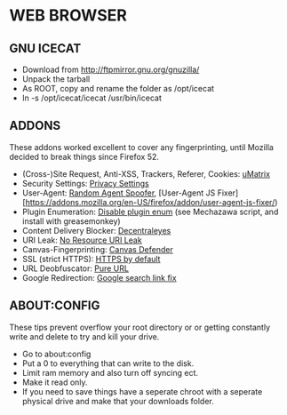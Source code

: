 # WEB BROWSER

## GNU ICECAT
* Download from http://ftpmirror.gnu.org/gnuzilla/
* Unpack the tarball
* As ROOT, copy and rename the folder as /opt/icecat
* ln -s /opt/icecat/icecat /usr/bin/icecat

## ADDONS
These addons worked excellent to cover any fingerprinting, until Mozilla decided to break things since Firefox 52.
* (Cross-)Site Request, Anti-XSS, Trackers, Referer, Cookies: [uMatrix](https://addons.mozilla.org/en-US/firefox/addon/umatrix/)
* Security Settings: [Privacy Settings](https://addons.mozilla.org/en-US/firefox/addon/privacy-settings/)
* User-Agent: [Random Agent Spoofer](https://addons.mozilla.org/en-US/firefox/addon/random-agent-spoofer/), [User-Agent JS Fixer][https://addons.mozilla.org/en-US/firefox/addon/user-agent-js-fixer/)
* Plugin Enumeration: [Disable plugin enum](https://github.com/dillbyrne/random-agent-spoofer/issues/283) (see Mechazawa script, and install with greasemonkey)
* Content Delivery Blocker: [Decentraleyes](https://addons.mozilla.org/en-US/firefox/addon/decentraleyes/)
* URI Leak: [No Resource URI Leak](https://addons.mozilla.org/en-US/firefox/addon/no-resource-uri-leak/)
* Canvas-Fingerprinting: [Canvas Defender](https://addons.mozilla.org/en-US/firefox/addon/no-canvas-fingerprinting/)
* SSL (strict HTTPS): [HTTPS by default](https://addons.mozilla.org/en-US/firefox/addon/https-by-default/)
* URL Deobfuscator: [Pure URL](https://addons.mozilla.org/en-US/firefox/addon/pure-url/)
* Google Redirection: [Google search link fix](https://addons.mozilla.org/en-US/firefox/addon/google-search-link-fix/)

## ABOUT\:CONFIG
These tips prevent overflow your root directory or or getting constantly write and delete to try and kill your drive.
* Go to about\:config
* Put a 0 to everything that can write to the disk.
* Limit ram memory and also turn off syncing ect.
* Make it read only.
* If you need to save things have a seperate chroot with a seperate physical drive and make that your downloads folder.
